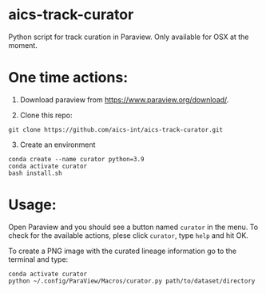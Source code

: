 # aics-track-curator
Python script for track curation in Paraview. Only available for OSX at the moment.

# One time actions:

1. Download paraview from https://www.paraview.org/download/.

2. Clone this repo:

`git clone https://github.com/aics-int/aics-track-curator.git`

3. Create an environment

```
conda create --name curator python=3.9
conda activate curator
bash install.sh
```

# Usage:

Open Paraview and you should see a button named `curator` in the menu. To check for the available actions, plese click `curator`, type `help` and hit OK.

To create a PNG image with the curated lineage information go to the terminal and type:

```
conda activate curator
python ~/.config/ParaView/Macros/curator.py path/to/dataset/directory
```
